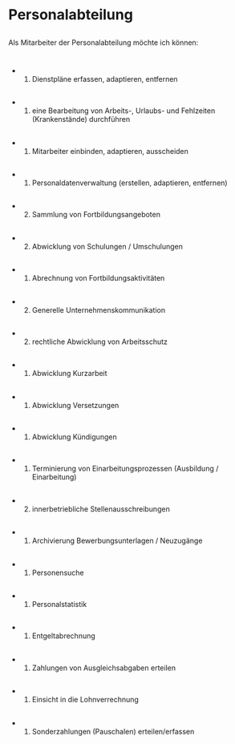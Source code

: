 # Personalabteilung
##
Als Mitarbeiter der Personalabteilung möchte ich können:
#
- 1. Dienstpläne erfassen, adaptieren, entfernen
##
- 1. eine Bearbeitung von Arbeits-, Urlaubs- und Fehlzeiten (Krankenstände) durchführen
##
- 1. Mitarbeiter einbinden, adaptieren, ausscheiden
##
- 1. Personaldatenverwaltung (erstellen, adaptieren, entfernen)
##
- 2. Sammlung von Fortbildungsangeboten
##
- 2. Abwicklung von Schulungen / Umschulungen
##
- 1. Abrechnung von Fortbildungsaktivitäten
##
- 2. Generelle Unternehmenskommunikation
## 
- 2. rechtliche Abwicklung von Arbeitsschutz
##
- 1. Abwicklung Kurzarbeit
##
- 1. Abwicklung Versetzungen
##
- 1. Abwicklung Kündigungen
##
- 1. Terminierung von Einarbeitungsprozessen (Ausbildung / Einarbeitung)
##
- 2. innerbetriebliche Stellenausschreibungen
##
- 1. Archivierung Bewerbungsunterlagen / Neuzugänge
##
- 1. Personensuche
##
- 1. Personalstatistik
##
- 1. Entgeltabrechnung
##
- 1. Zahlungen von Ausgleichsabgaben erteilen
##
- 1. Einsicht in die Lohnverrechnung
##
- 1. Sonderzahlungen (Pauschalen) erteilen/erfassen
